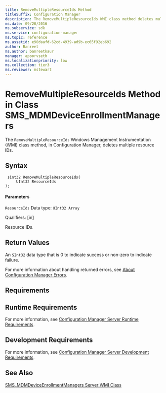 ```yaml
---
title: RemoveMultipleResourceIds Method
titleSuffix: Configuration Manager
description: The RemoveMultipleResourceIds WMI class method deletes multiple resource IDs.
ms.date: 09/20/2016
ms.subservice: sdk
ms.service: configuration-manager
ms.topic: reference
ms.assetid: e90daafd-62cd-4939-ad9b-ec65f92eb692
author: Banreet
ms.author: banreetkaur
manager: apoorvseth
ms.localizationpriority: low
ms.collection: tier3
ms.reviewer: mstewart
---
```

# RemoveMultipleResourceIds Method in Class SMS_MDMDeviceEnrollmentManagers
The `RemoveMultipleResourceIds` Windows Management Instrumentation (WMI) class method, in Configuration Manager, deletes multiple resource IDs.

## Syntax

```
 sint32 RemoveMultipleResourceIds(
     UInt32 ResourceIds
);

```

#### Parameters
 `ResourceIds`
 Data type: `UInt32 Array`

 Qualifiers: [in]

 Resource IDs.

## Return Values
 An `SInt32` data type that is 0 to indicate success or non-zero to indicate failure.

 For more information about handling returned errors, see [About Configuration Manager Errors](../../../develop/core/understand/about-configuration-manager-errors.md).

## Requirements

## Runtime Requirements
 For more information, see [Configuration Manager Server Runtime Requirements](../../../develop/core/reqs/server-runtime-requirements.md).

## Development Requirements
 For more information, see [Configuration Manager Server Development Requirements](../../../develop/core/reqs/server-development-requirements.md).

## See Also
 [SMS_MDMDeviceEnrollmentManagers Server WMI Class](../../../develop/reference/mdm/sms_mdmdeviceenrollmentmanagers-server-wmi-class.md)
